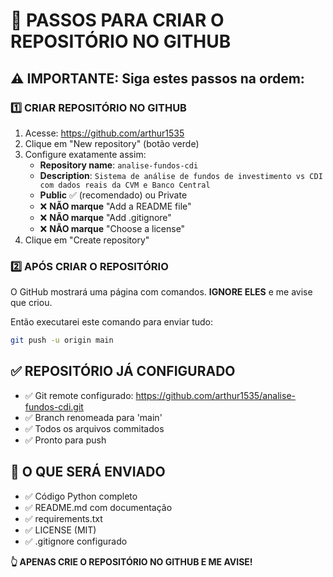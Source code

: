 # 🚀 PASSOS PARA CRIAR O REPOSITÓRIO NO GITHUB

## ⚠️ IMPORTANTE: Siga estes passos na ordem:

### 1️⃣ CRIAR REPOSITÓRIO NO GITHUB
1. Acesse: https://github.com/arthur1535
2. Clique em "New repository" (botão verde)
3. Configure exatamente assim:
   - **Repository name**: `analise-fundos-cdi`
   - **Description**: `Sistema de análise de fundos de investimento vs CDI com dados reais da CVM e Banco Central`
   - **Public** ✅ (recomendado) ou Private
   - ❌ **NÃO marque** "Add a README file"
   - ❌ **NÃO marque** "Add .gitignore"
   - ❌ **NÃO marque** "Choose a license"
4. Clique em "Create repository"

### 2️⃣ APÓS CRIAR O REPOSITÓRIO
O GitHub mostrará uma página com comandos. **IGNORE ELES** e me avise que criou.

Então executarei este comando para enviar tudo:
```bash
git push -u origin main
```

## ✅ REPOSITÓRIO JÁ CONFIGURADO
- ✅ Git remote configurado: https://github.com/arthur1535/analise-fundos-cdi.git
- ✅ Branch renomeada para 'main'
- ✅ Todos os arquivos commitados
- ✅ Pronto para push

## 📁 O QUE SERÁ ENVIADO
- ✅ Código Python completo
- ✅ README.md com documentação
- ✅ requirements.txt
- ✅ LICENSE (MIT)
- ✅ .gitignore configurado

**👆 APENAS CRIE O REPOSITÓRIO NO GITHUB E ME AVISE!**
